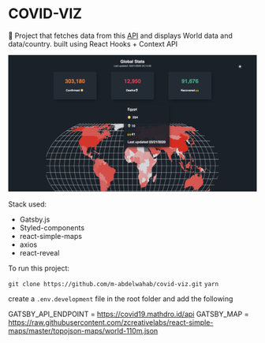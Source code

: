 # COVID-VIZ

:rocket: Project that fetches data from this [API](https://covid19.mathdro.id/api) and displays World data and data/country. built using React Hooks + Context API

![project screenshot](project.png)

Stack used:

- Gatsby.js
- Styled-components
- react-simple-maps
- axios
- react-reveal

To run this project:

`git clone https://github.com/m-abdelwahab/covid-viz.git`
`yarn`

create a `.env.development` file in the root folder and add the following

GATSBY_API_ENDPOINT = https://covid19.mathdro.id/api
GATSBY_MAP = https://raw.githubusercontent.com/zcreativelabs/react-simple-maps/master/topojson-maps/world-110m.json
